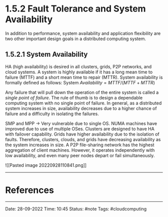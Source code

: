 # 1.5.2 Fault Tolerance and System Availability
In addition to performance, system availability and application flexibility are two other important design goals in a distributed computing system.

## 1.5.2.1 System Availability
HA (high availability) is desired in all clusters, grids, P2P networks, and cloud systems. A system is highly available if it has a long mean time to failure (MTTF) and a short mean time to repair (MTTR). System availability is formally defined as follows: System $Availability = MTTF/(MTTF + MTTR)$

Any failure that will pull down the operation of the entire system is called a *single point of failure*. The rule of thumb is to design a dependable computing system with no single point of failure.
In general, as a distributed system increases in size, availability decreases due to a higher chance of failure and a difficulty in isolating the failures.

SMP and MPP $\to$ Very vulnerable due to single OS.
NUMA machines have improved due to use of multiple OSes.
Clusters are designed to have HA with failover capability.
Grids have higher availability due to the isolation of faults.
Therefore, clusters, clouds, and grids have decreasing availability as the system increases in size.
A P2P file-sharing network has the highest aggregation of client machines. However, it operates independently with low availability, and even many peer nodes depart or fail simultaneously.

![[Pasted image 20220928110841.png]]

---
# References


---
Date: 28-09-2022
Time: 10:45
Status: #note
Tags: #cloudcomputing
